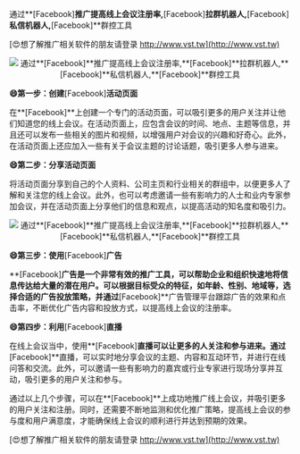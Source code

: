 通过**[Facebook]**推广提高线上会议注册率,**[Facebook]**拉群机器人,**[Facebook]**私信机器人,**[Facebook]**群控工具

[😍想了解推广相关软件的朋友请登录 http://www.vst.tw](http://www.vst.tw)

 <center><img src="https://vst.tw/MP4/tuiguang/png/1.png" alt="通过**[Facebook]**推广提高线上会议注册率,**[Facebook]**拉群机器人,**[Facebook]**私信机器人,**[Facebook]**群控工具"></center>

**😄第一步：创建**[Facebook]**活动页面**

在**[Facebook]**上创建一个专门的活动页面，可以吸引更多的用户关注并让他们知道您的线上会议。在活动页面上，应包含会议的时间、地点、主题等信息，并且还可以发布一些相关的图片和视频，以增强用户对会议的兴趣和好奇心。此外，在活动页面上还应加入一些有关于会议主题的讨论话题，吸引更多人参与进来。

**😄第二步：分享活动页面**

将活动页面分享到自己的个人资料、公司主页和行业相关的群组中，以便更多人了解和关注您的线上会议。此外，也可以考虑邀请一些有影响力的人士和业内专家参加会议，并在活动页面上分享他们的信息和观点，以提高活动的知名度和吸引力。

 <center><img src="https://vst.tw/MP4/tuiguang/png/2.png" alt="通过**[Facebook]**推广提高线上会议注册率,**[Facebook]**拉群机器人,**[Facebook]**私信机器人,**[Facebook]**群控工具"></center>

**😄第三步：使用**[Facebook]**广告**

**[Facebook]**广告是一个非常有效的推广工具，可以帮助企业和组织快速地将信息传达给大量的潜在用户。可以根据目标受众的特征，如年龄、性别、地域等，选择合适的广告投放策略，并通过**[Facebook]**广告管理平台跟踪广告的效果和点击率，不断优化广告内容和投放方式，以提高线上会议的注册率。

**😄第四步：利用**[Facebook]**直播**

在线上会议当中，使用**[Facebook]**直播可以让更多的人关注和参与进来。通过**[Facebook]**直播，可以实时地分享会议的主题、内容和互动环节，并进行在线问答和交流。此外，可以邀请一些有影响力的嘉宾或行业专家进行现场分享并互动，吸引更多的用户关注和参与。

通过以上几个步骤，可以在**[Facebook]**上成功地推广线上会议，并吸引更多的用户关注和注册。同时，还需要不断地监测和优化推广策略，提高线上会议的参与度和用户满意度，才能确保线上会议的顺利进行并达到预期的效果。

[😍想了解推广相关软件的朋友请登录 http://www.vst.tw](http://www.vst.tw)



